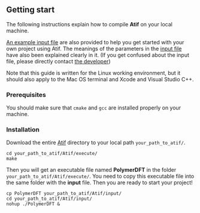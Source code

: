 ## Getting start
The following instructions explain how to compile **Atif** on your local machine. 

[An example input file]('Atif/input/input.dat') are also provided to help you get started with your own project using Atif. The meanings of the parameters in the [input file]('Atif/input/input.dat') have also been explained clearly in it. (If you get confused about the input file, please directly contact [the developer](https://github.com/jiangj-physchem)) 

Note that this guide is written for the Linux working environment, but it should also apply to the Mac OS terminal and Xcode and Visual Studio C++.

### Prerequisites

You should make sure that `cmake` and `gcc` are installed properly on your machine.

### Installation

Download the entire [Atif](Atif) directory to your local path `your_path_to_atif/`.
```
cd your_path_to_atif/Atif/execute/
make
```
Then you will get an executable file named **PolymerDFT** in the folder `your_path_to_atif/Atif/execute/`. You need to copy this executable file into the same folder with the **input** file. Then you are ready to start your project!
```
cp PolymerDFT your_path_to_atif/Atif/input/
cd your_path_to_atif/Atif/input/
nohup ./PolymerDFT &
```
